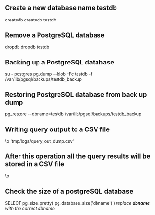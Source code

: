 ## Create a new database name testdb
createdb <dbname>
createdb testdb

## Remove a PostgreSQL database
dropdb <dbname>
dropdb testdb

## Backing up a PostgreSQL database
su - postgres
pg_dump --blob -Fc testdb -f /var/lib/pgsql/backups/testdb_backup

## Restoring PostgreSQL database from back up dump
pg_restore --dbname=testdb /var/lib/pgsql/backups/testdb_backup

## Writing query output to a CSV file
\o 'tmp/logs/query_out_dump.csv'

## After this operation all the query results will be stored in a CSV file
\o

## Check the size of a postgreSQL database
SELECT pg_size_pretty( pg_database_size('dbname') )
*replace **dbname** with the correct dbname*
